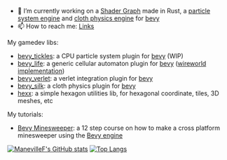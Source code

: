 - 🔭 I’m currently working on a [Shader Graph](https://github.com/ManevilleF/shady-rs) made in Rust, a [particle system engine](https://github.com/ManevilleF/bevy_tickles) and [cloth physics engine](https://github.com/ManevilleF/bevy_silk) for [bevy][bevy]
- 📫 How to reach me: [Links](https://linktr.ee/ManevilleF)

My gamedev libs:

- [bevy_tickles](https://github.com/ManevilleF/bevy_tickles): a CPU particle system plugin for [bevy][bevy] (WIP)
- [bevy_life](https://github.com/ManevilleF/bevy_life): a generic cellular automaton plugin for [bevy][bevy] ([wireworld implementation](https://github.com/ManevilleF/wireworld-rs))
- [bevy_verlet](https://github.com/ManevilleF/bevy_verlet): a verlet integration plugin for [bevy][bevy]
- [bevy_silk](https://github.com/ManevilleF/bevy_silk): a cloth physics plugin for [bevy][bevy]
- [hexx](https://github.com/ManevilleF/hexx): a simple hexagon utilities lib, for hexagonal coordinate, tiles, 3D meshes, etc

My tutorials:

- [Bevy Minesweeper](https://dev.to/qongzi/series/16975): a 12 step course on how to make a cross platform minesweeper using the [Bevy engine][bevy]

[![ManevilleF's GitHub stats](https://github-readme-stats.vercel.app/api?username=ManevilleF&show_icons=true&theme=radical&custom_title=ManevilleF)](https://github.com/anuraghazra/github-readme-stats)
[![Top Langs](https://github-readme-stats.vercel.app/api/top-langs/?username=ManevilleF&theme=radical)](https://github.com/anuraghazra/github-readme-stats)

[bevy]: https://bevyengine.org
